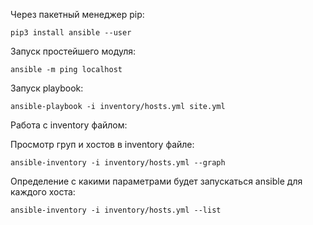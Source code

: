 Через пакетный менеджер pip:

`pip3 install ansible --user`

Запуск простейшего модуля:

`ansible -m ping localhost`

Запуск playbook:

`ansible-playbook -i inventory/hosts.yml site.yml`

Работа с inventory файлом:

Просмотр груп и хостов в inventory файле:

`ansible-inventory -i inventory/hosts.yml --graph`

Определение с какими параметрами будет запускаться ansible для каждого хоста:

`ansible-inventory -i inventory/hosts.yml --list`






